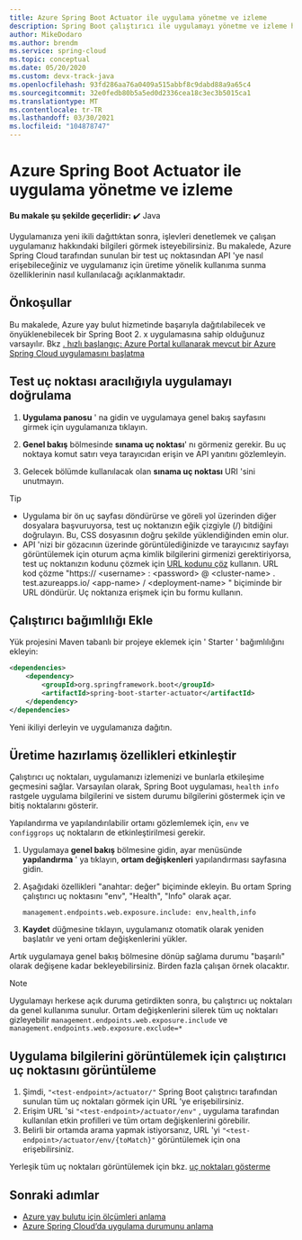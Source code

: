 ```yaml
---
title: Azure Spring Boot Actuator ile uygulama yönetme ve izleme
description: Spring Boot çalıştırıcı ile uygulamayı yönetme ve izleme hakkında bilgi edinin.
author: MikeDodaro
ms.author: brendm
ms.service: spring-cloud
ms.topic: conceptual
ms.date: 05/20/2020
ms.custom: devx-track-java
ms.openlocfilehash: 93fd286aa76a0409a515abbf8c9dabd88a9a65c4
ms.sourcegitcommit: 32e0fedb80b5a5ed0d2336cea18c3ec3b5015ca1
ms.translationtype: MT
ms.contentlocale: tr-TR
ms.lasthandoff: 03/30/2021
ms.locfileid: "104878747"
---
```

# <a name="manage-and-monitor-app-with-azure-spring-boot-actuator"></a>Azure Spring Boot Actuator ile uygulama yönetme ve izleme

**Bu makale şu şekilde geçerlidir:** ✔️ Java

Uygulamanıza yeni ikili dağıttıktan sonra, işlevleri denetlemek ve çalışan uygulamanız hakkındaki bilgileri görmek isteyebilirsiniz. Bu makalede, Azure Spring Cloud tarafından sunulan bir test uç noktasından API 'ye nasıl erişebileceğiniz ve uygulamanız için üretime yönelik kullanıma sunma özelliklerinin nasıl kullanılacağı açıklanmaktadır.

## <a name="prerequisites"></a>Önkoşullar
Bu makalede, Azure yay bulut hizmetinde başarıyla dağıtılabilecek ve önyüklenebilecek bir Spring Boot 2. x uygulamasına sahip olduğunuz varsayılır.  Bkz [. hızlı başlangıç: Azure Portal kullanarak mevcut bir Azure Spring Cloud uygulamasını başlatma](spring-cloud-quickstart.md)

## <a name="verify-app-through-test-endpoint"></a>Test uç noktası aracılığıyla uygulamayı doğrulama
1. **Uygulama panosu** ' na gidin ve uygulamaya genel bakış sayfasını girmek için uygulamanıza tıklayın.

1. **Genel bakış** bölmesinde **sınama uç noktası**' nı görmeniz gerekir.  Bu uç noktaya komut satırı veya tarayıcıdan erişin ve API yanıtını gözlemleyin.

1. Gelecek bölümde kullanılacak olan **sınama uç noktası** URI 'sini unutmayın.

>[!TIP]
> * Uygulama bir ön uç sayfası döndürürse ve göreli yol üzerinden diğer dosyalara başvuruyorsa, test uç noktanızın eğik çizgiyle (/) bitdiğini doğrulayın. Bu, CSS dosyasının doğru şekilde yüklendiğinden emin olur.
> * API 'nizi bir gözacının üzerinde görüntülediğinizde ve tarayıcınız sayfayı görüntülemek için oturum açma kimlik bilgilerini girmenizi gerektiriyorsa, test uç noktanızın kodunu çözmek için [URL kodunu çöz](https://www.urldecoder.org/) kullanın. URL kod çözme "https:// \<username> : \<password> @ \<cluster-name> . test.azureapps.io/ \<app-name> / \<deployment-name> " biçiminde bir URL döndürür.  Uç noktanıza erişmek için bu formu kullanın.

## <a name="add-actuator-dependency"></a>Çalıştırıcı bağımlılığı Ekle

Yük projesini Maven tabanlı bir projeye eklemek için ' Starter ' bağımlılığını ekleyin:

```xml
<dependencies>
    <dependency>
        <groupId>org.springframework.boot</groupId>
        <artifactId>spring-boot-starter-actuator</artifactId>
    </dependency>
</dependencies>
```

Yeni ikiliyi derleyin ve uygulamanıza dağıtın.

## <a name="enable-production-ready-features"></a>Üretime hazırlamış özellikleri etkinleştir
Çalıştırıcı uç noktaları, uygulamanızı izlemenizi ve bunlarla etkileşime geçmesini sağlar. Varsayılan olarak, Spring Boot uygulaması, `health` `info` rastgele uygulama bilgilerini ve sistem durumu bilgilerini göstermek için ve bitiş noktalarını gösterir.

Yapılandırma ve yapılandırılabilir ortamı gözlemlemek için, `env` ve `configgrops` uç noktaların de etkinleştirilmesi gerekir.

1. Uygulamaya **genel bakış** bölmesine gidin, ayar menüsünde **yapılandırma** ' ya tıklayın, **ortam değişkenleri** yapılandırması sayfasına gidin.
1. Aşağıdaki özellikleri "anahtar: değer" biçiminde ekleyin. Bu ortam Spring çalıştırıcı uç noktasını "env", "Health", "Info" olarak açar.

   ```
   management.endpoints.web.exposure.include: env,health,info
   ```
1. **Kaydet** düğmesine tıklayın, uygulamanız otomatik olarak yeniden başlatılır ve yeni ortam değişkenlerini yükler.

Artık uygulamaya genel bakış bölmesine dönüp sağlama durumu "başarılı" olarak değişene kadar bekleyebilirsiniz.  Birden fazla çalışan örnek olacaktır.

> [!Note] 
> Uygulamayı herkese açık duruma getirdikten sonra, bu çalıştırıcı uç noktaları da genel kullanıma sunulur. Ortam değişkenlerini silerek tüm uç noktaları gizleyebilir `management.endpoints.web.exposure.include` ve `management.endpoints.web.exposure.exclude=*`

## <a name="view-the-actuator-endpoint-to-view-application-information"></a>Uygulama bilgilerini görüntülemek için çalıştırıcı uç noktasını görüntüleme
1. Şimdi, `"<test-endpoint>/actuator/"` Spring Boot çalıştırıcı tarafından sunulan tüm uç noktaları görmek için URL 'ye erişebilirsiniz.
1. Erişim URL 'si `"<test-endpoint>/actuator/env"` , uygulama tarafından kullanılan etkin profilleri ve tüm ortam değişkenlerini görebilir.
1. Belirli bir ortamda arama yapmak istiyorsanız, URL 'yi  `"<test-endpoint>/actuator/env/{toMatch}"` görüntülemek için ona erişebilirsiniz.

Yerleşik tüm uç noktaları görüntülemek için bkz. [uç noktaları gösterme](https://docs.spring.io/spring-boot/docs/current/reference/html/production-ready-features.html#production-ready-endpoints-exposing-endpoints)

## <a name="next-steps"></a>Sonraki adımlar

* [Azure yay bulutu için ölçümleri anlama](spring-cloud-concept-metrics.md)
* [Azure Spring Cloud’da uygulama durumunu anlama](spring-cloud-concept-app-status.md)

